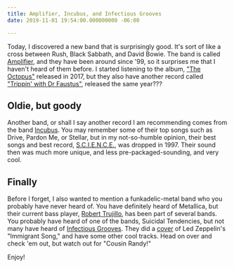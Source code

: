 ```yaml
---
title: Amplifier, Incubus, and Infectious Grooves
date: 2019-11-01 19:54:00.000000000 -06:00

---
```


Today, I discovered a new band that is surprisingly good. It's sort of like a cross between Rush, Black Sabbath, and David Bowie. The band is called [Amplifier](https://www.amplifierband.com/), and they have been around since '99, so it surprises me that I haven't heard of them before. I started listening to the album, ["The Octopus"](https://music.apple.com/us/album/the-octopus/1198303873) released in 2017, but they also have another record called ["Trippin' with Dr Faustus"](https://music.apple.com/us/album/trippin-with-dr-faustus/1235100150), released the same year???

## Oldie, but goody
Another band, or shall I say another record I am recommending comes from the band [Incubus](https://www.incubushq.com/). You may remember some of their top songs such as Drive, Pardon Me, or Stellar, but in my not-so-humble opinion, their best songs and best record, [S.C.I.E.N.C.E.](https://music.apple.com/us/album/s-c-i-e-n-c-e/283662040), was dropped in 1997. Their sound then was much more unique, and less pre-packaged-sounding, and very cool.

## Finally
Before I forget, I also wanted to mention a funkadelic-metal band who you probably have never heard of.  You have definitely heard of Metallica, but their current bass player, [Robert Trujillo](https://en.wikipedia.org/wiki/Robert_Trujillo), has been part of several bands. You probably have heard of one of the bands, Suicidal Tendencies, but not many have heard of [Infectious Grooves](https://en.wikipedia.org/wiki/Infectious_Grooves). They did a [cover](https://music.apple.com/us/album/immigrant-song/192757388?i=192757702) of Led Zeppelin's "Immigrant Song," and have some other cool tracks. Head on over and check 'em out, but watch out for "Cousin Randy!"

Enjoy!
